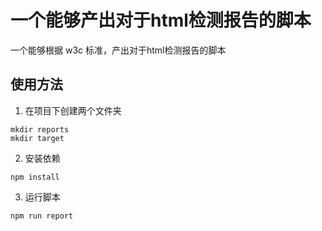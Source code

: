 # 一个能够产出对于html检测报告的脚本
一个能够根据 w3c 标准，产出对于html检测报告的脚本

## 使用方法
1. 在项目下创建两个文件夹
```shell
mkdir reports
mkdir target
```

2. 安装依赖
```shell
npm install 
```

3. 运行脚本
```shell
npm run report
```
